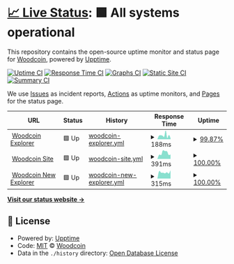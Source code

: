 # [📈 Live Status](https://woodcoin-core.github.io/upptime): <!--live status--> **🟩 All systems operational**

This repository contains the open-source uptime monitor and status page for [Woodcoin](https://woodcoin.org), powered by [Upptime](https://github.com/upptime/upptime).

[![Uptime CI](https://github.com/koj-co/upptime/workflows/Uptime%20CI/badge.svg)](https://github.com/koj-co/upptime/actions?query=workflow%3A%22Uptime+CI%22)
[![Response Time CI](https://github.com/koj-co/upptime/workflows/Response%20Time%20CI/badge.svg)](https://github.com/koj-co/upptime/actions?query=workflow%3A%22Response+Time+CI%22)
[![Graphs CI](https://github.com/koj-co/upptime/workflows/Graphs%20CI/badge.svg)](https://github.com/koj-co/upptime/actions?query=workflow%3A%22Graphs+CI%22)
[![Static Site CI](https://github.com/koj-co/upptime/workflows/Static%20Site%20CI/badge.svg)](https://github.com/koj-co/upptime/actions?query=workflow%3A%22Static+Site+CI%22)
[![Summary CI](https://github.com/koj-co/upptime/workflows/Summary%20CI/badge.svg)](https://github.com/koj-co/upptime/actions?query=workflow%3A%22Summary+CI%22)

We use [Issues](https://github.com/woodcoin-core/upptime/issues) as incident reports, [Actions](https://github.com/woodcoin-core/upptime/actions) as uptime monitors, and [Pages](https://woodcoin-core.github.io/upptime) for the status page.

<!--start: status pages-->
<!-- This summary is generated by Upptime (https://github.com/upptime/upptime) -->
<!-- Do not edit this manually, your changes will be overwritten -->
<!-- prettier-ignore -->
| URL | Status | History | Response Time | Uptime |
| --- | ------ | ------- | ------------- | ------ |
| <img alt="" src="https://favicons.githubusercontent.com/explorer.woodcoin.org" height="13"> [Woodcoin Explorer](https://explorer.woodcoin.org/chain/Woodcoin) | 🟩 Up | [woodcoin-explorer.yml](https://github.com/woodcoin-core/upptime/commits/HEAD/history/woodcoin-explorer.yml) | <details><summary><img alt="Response time graph" src="./graphs/woodcoin-explorer/response-time-week.png" height="20"> 188ms</summary><br><a href="https://status.woodcoin.org/history/woodcoin-explorer"><img alt="Response time 190" src="https://img.shields.io/endpoint?url=https%3A%2F%2Fraw.githubusercontent.com%2Fwoodcoin-core%2Fupptime%2FHEAD%2Fapi%2Fwoodcoin-explorer%2Fresponse-time.json"></a><br><a href="https://status.woodcoin.org/history/woodcoin-explorer"><img alt="24-hour response time 160" src="https://img.shields.io/endpoint?url=https%3A%2F%2Fraw.githubusercontent.com%2Fwoodcoin-core%2Fupptime%2FHEAD%2Fapi%2Fwoodcoin-explorer%2Fresponse-time-day.json"></a><br><a href="https://status.woodcoin.org/history/woodcoin-explorer"><img alt="7-day response time 188" src="https://img.shields.io/endpoint?url=https%3A%2F%2Fraw.githubusercontent.com%2Fwoodcoin-core%2Fupptime%2FHEAD%2Fapi%2Fwoodcoin-explorer%2Fresponse-time-week.json"></a><br><a href="https://status.woodcoin.org/history/woodcoin-explorer"><img alt="30-day response time 161" src="https://img.shields.io/endpoint?url=https%3A%2F%2Fraw.githubusercontent.com%2Fwoodcoin-core%2Fupptime%2FHEAD%2Fapi%2Fwoodcoin-explorer%2Fresponse-time-month.json"></a><br><a href="https://status.woodcoin.org/history/woodcoin-explorer"><img alt="1-year response time 190" src="https://img.shields.io/endpoint?url=https%3A%2F%2Fraw.githubusercontent.com%2Fwoodcoin-core%2Fupptime%2FHEAD%2Fapi%2Fwoodcoin-explorer%2Fresponse-time-year.json"></a></details> | <details><summary><a href="https://status.woodcoin.org/history/woodcoin-explorer">99.87%</a></summary><a href="https://status.woodcoin.org/history/woodcoin-explorer"><img alt="All-time uptime 99.93%" src="https://img.shields.io/endpoint?url=https%3A%2F%2Fraw.githubusercontent.com%2Fwoodcoin-core%2Fupptime%2FHEAD%2Fapi%2Fwoodcoin-explorer%2Fuptime.json"></a><br><a href="https://status.woodcoin.org/history/woodcoin-explorer"><img alt="24-hour uptime 99.08%" src="https://img.shields.io/endpoint?url=https%3A%2F%2Fraw.githubusercontent.com%2Fwoodcoin-core%2Fupptime%2FHEAD%2Fapi%2Fwoodcoin-explorer%2Fuptime-day.json"></a><br><a href="https://status.woodcoin.org/history/woodcoin-explorer"><img alt="7-day uptime 99.87%" src="https://img.shields.io/endpoint?url=https%3A%2F%2Fraw.githubusercontent.com%2Fwoodcoin-core%2Fupptime%2FHEAD%2Fapi%2Fwoodcoin-explorer%2Fuptime-week.json"></a><br><a href="https://status.woodcoin.org/history/woodcoin-explorer"><img alt="30-day uptime 99.89%" src="https://img.shields.io/endpoint?url=https%3A%2F%2Fraw.githubusercontent.com%2Fwoodcoin-core%2Fupptime%2FHEAD%2Fapi%2Fwoodcoin-explorer%2Fuptime-month.json"></a><br><a href="https://status.woodcoin.org/history/woodcoin-explorer"><img alt="1-year uptime 99.93%" src="https://img.shields.io/endpoint?url=https%3A%2F%2Fraw.githubusercontent.com%2Fwoodcoin-core%2Fupptime%2FHEAD%2Fapi%2Fwoodcoin-explorer%2Fuptime-year.json"></a></details>
| <img alt="" src="https://favicons.githubusercontent.com/woodcoin.org" height="13"> [Woodcoin Site](https://woodcoin.org) | 🟩 Up | [woodcoin-site.yml](https://github.com/woodcoin-core/upptime/commits/HEAD/history/woodcoin-site.yml) | <details><summary><img alt="Response time graph" src="./graphs/woodcoin-site/response-time-week.png" height="20"> 391ms</summary><br><a href="https://status.woodcoin.org/history/woodcoin-site"><img alt="Response time 335" src="https://img.shields.io/endpoint?url=https%3A%2F%2Fraw.githubusercontent.com%2Fwoodcoin-core%2Fupptime%2FHEAD%2Fapi%2Fwoodcoin-site%2Fresponse-time.json"></a><br><a href="https://status.woodcoin.org/history/woodcoin-site"><img alt="24-hour response time 292" src="https://img.shields.io/endpoint?url=https%3A%2F%2Fraw.githubusercontent.com%2Fwoodcoin-core%2Fupptime%2FHEAD%2Fapi%2Fwoodcoin-site%2Fresponse-time-day.json"></a><br><a href="https://status.woodcoin.org/history/woodcoin-site"><img alt="7-day response time 391" src="https://img.shields.io/endpoint?url=https%3A%2F%2Fraw.githubusercontent.com%2Fwoodcoin-core%2Fupptime%2FHEAD%2Fapi%2Fwoodcoin-site%2Fresponse-time-week.json"></a><br><a href="https://status.woodcoin.org/history/woodcoin-site"><img alt="30-day response time 328" src="https://img.shields.io/endpoint?url=https%3A%2F%2Fraw.githubusercontent.com%2Fwoodcoin-core%2Fupptime%2FHEAD%2Fapi%2Fwoodcoin-site%2Fresponse-time-month.json"></a><br><a href="https://status.woodcoin.org/history/woodcoin-site"><img alt="1-year response time 335" src="https://img.shields.io/endpoint?url=https%3A%2F%2Fraw.githubusercontent.com%2Fwoodcoin-core%2Fupptime%2FHEAD%2Fapi%2Fwoodcoin-site%2Fresponse-time-year.json"></a></details> | <details><summary><a href="https://status.woodcoin.org/history/woodcoin-site">100.00%</a></summary><a href="https://status.woodcoin.org/history/woodcoin-site"><img alt="All-time uptime 100.00%" src="https://img.shields.io/endpoint?url=https%3A%2F%2Fraw.githubusercontent.com%2Fwoodcoin-core%2Fupptime%2FHEAD%2Fapi%2Fwoodcoin-site%2Fuptime.json"></a><br><a href="https://status.woodcoin.org/history/woodcoin-site"><img alt="24-hour uptime 100.00%" src="https://img.shields.io/endpoint?url=https%3A%2F%2Fraw.githubusercontent.com%2Fwoodcoin-core%2Fupptime%2FHEAD%2Fapi%2Fwoodcoin-site%2Fuptime-day.json"></a><br><a href="https://status.woodcoin.org/history/woodcoin-site"><img alt="7-day uptime 100.00%" src="https://img.shields.io/endpoint?url=https%3A%2F%2Fraw.githubusercontent.com%2Fwoodcoin-core%2Fupptime%2FHEAD%2Fapi%2Fwoodcoin-site%2Fuptime-week.json"></a><br><a href="https://status.woodcoin.org/history/woodcoin-site"><img alt="30-day uptime 100.00%" src="https://img.shields.io/endpoint?url=https%3A%2F%2Fraw.githubusercontent.com%2Fwoodcoin-core%2Fupptime%2FHEAD%2Fapi%2Fwoodcoin-site%2Fuptime-month.json"></a><br><a href="https://status.woodcoin.org/history/woodcoin-site"><img alt="1-year uptime 100.00%" src="https://img.shields.io/endpoint?url=https%3A%2F%2Fraw.githubusercontent.com%2Fwoodcoin-core%2Fupptime%2FHEAD%2Fapi%2Fwoodcoin-site%2Fuptime-year.json"></a></details>
| <img alt="" src="https://favicons.githubusercontent.com/new.explorer.woodcoin.org" height="13"> [Woodcoin New Explorer](https://new.explorer.woodcoin.org) | 🟩 Up | [woodcoin-new-explorer.yml](https://github.com/woodcoin-core/upptime/commits/HEAD/history/woodcoin-new-explorer.yml) | <details><summary><img alt="Response time graph" src="./graphs/woodcoin-new-explorer/response-time-week.png" height="20"> 315ms</summary><br><a href="https://status.woodcoin.org/history/woodcoin-new-explorer"><img alt="Response time 385" src="https://img.shields.io/endpoint?url=https%3A%2F%2Fraw.githubusercontent.com%2Fwoodcoin-core%2Fupptime%2FHEAD%2Fapi%2Fwoodcoin-new-explorer%2Fresponse-time.json"></a><br><a href="https://status.woodcoin.org/history/woodcoin-new-explorer"><img alt="24-hour response time 413" src="https://img.shields.io/endpoint?url=https%3A%2F%2Fraw.githubusercontent.com%2Fwoodcoin-core%2Fupptime%2FHEAD%2Fapi%2Fwoodcoin-new-explorer%2Fresponse-time-day.json"></a><br><a href="https://status.woodcoin.org/history/woodcoin-new-explorer"><img alt="7-day response time 315" src="https://img.shields.io/endpoint?url=https%3A%2F%2Fraw.githubusercontent.com%2Fwoodcoin-core%2Fupptime%2FHEAD%2Fapi%2Fwoodcoin-new-explorer%2Fresponse-time-week.json"></a><br><a href="https://status.woodcoin.org/history/woodcoin-new-explorer"><img alt="30-day response time 346" src="https://img.shields.io/endpoint?url=https%3A%2F%2Fraw.githubusercontent.com%2Fwoodcoin-core%2Fupptime%2FHEAD%2Fapi%2Fwoodcoin-new-explorer%2Fresponse-time-month.json"></a><br><a href="https://status.woodcoin.org/history/woodcoin-new-explorer"><img alt="1-year response time 385" src="https://img.shields.io/endpoint?url=https%3A%2F%2Fraw.githubusercontent.com%2Fwoodcoin-core%2Fupptime%2FHEAD%2Fapi%2Fwoodcoin-new-explorer%2Fresponse-time-year.json"></a></details> | <details><summary><a href="https://status.woodcoin.org/history/woodcoin-new-explorer">100.00%</a></summary><a href="https://status.woodcoin.org/history/woodcoin-new-explorer"><img alt="All-time uptime 99.87%" src="https://img.shields.io/endpoint?url=https%3A%2F%2Fraw.githubusercontent.com%2Fwoodcoin-core%2Fupptime%2FHEAD%2Fapi%2Fwoodcoin-new-explorer%2Fuptime.json"></a><br><a href="https://status.woodcoin.org/history/woodcoin-new-explorer"><img alt="24-hour uptime 100.00%" src="https://img.shields.io/endpoint?url=https%3A%2F%2Fraw.githubusercontent.com%2Fwoodcoin-core%2Fupptime%2FHEAD%2Fapi%2Fwoodcoin-new-explorer%2Fuptime-day.json"></a><br><a href="https://status.woodcoin.org/history/woodcoin-new-explorer"><img alt="7-day uptime 100.00%" src="https://img.shields.io/endpoint?url=https%3A%2F%2Fraw.githubusercontent.com%2Fwoodcoin-core%2Fupptime%2FHEAD%2Fapi%2Fwoodcoin-new-explorer%2Fuptime-week.json"></a><br><a href="https://status.woodcoin.org/history/woodcoin-new-explorer"><img alt="30-day uptime 99.85%" src="https://img.shields.io/endpoint?url=https%3A%2F%2Fraw.githubusercontent.com%2Fwoodcoin-core%2Fupptime%2FHEAD%2Fapi%2Fwoodcoin-new-explorer%2Fuptime-month.json"></a><br><a href="https://status.woodcoin.org/history/woodcoin-new-explorer"><img alt="1-year uptime 99.87%" src="https://img.shields.io/endpoint?url=https%3A%2F%2Fraw.githubusercontent.com%2Fwoodcoin-core%2Fupptime%2FHEAD%2Fapi%2Fwoodcoin-new-explorer%2Fuptime-year.json"></a></details>

<!--end: status pages-->

[**Visit our status website →**](https://woodcoin-core.github.io/upptime)

## 📄 License

- Powered by: [Upptime](https://github.com/upptime/upptime)
- Code: [MIT](./LICENSE) © [Woodcoin](https://woodcoin.org)
- Data in the `./history` directory: [Open Database License](https://opendatacommons.org/licenses/odbl/1-0/)
